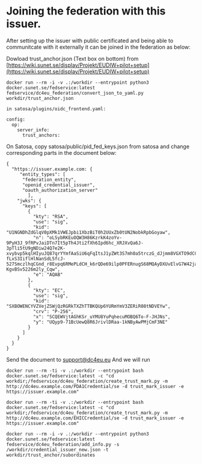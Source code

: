 # Joining the federation with this issuer.
After setting up the issuer with public certificated and being able to communitcate with it externally it can be joined in the federation as below:

Dowload trust_anchor.json (Text box on bottom) from [https://wiki.sunet.se/display/Projekt/EUDIW+pilot+setup](https://wiki.sunet.se/display/Projekt/EUDIW+pilot+setup)

```docker run --rm -i -v .:/workdir --entrypoint python3 docker.sunet.se/fedservice:latest fedservice/dc4eu_federation/convert_json_to_yaml.py workdir/trust_anchor.json ```


    in satosa/plugins/oidc_frontend.yaml:

    config:             
      op:                
        server_info:    
          trust_anchors:

On Satosa, copy satosa/public/pid_fed_keys.json from satosa and change corresponding parts in the document below:
    
    {
      "https://issuer.example.com: {
         "entity_types": [
          "federation_entity",
          "openid_credential_issuer",
          "oauth_authorization_server"
            ],
        "jwks": {
          "keys": [
            {
              "kty": "RSA",
              "use": "sig",
              "kid": "U1NGNDhZdGlqV0pXMk1VWEJpbi1XbzBiT0h2UUxZb0tUN2NobkRpbGoyaw",
              "n": "oLSybRKEuOQW3H86KzrkK4zoYv-9PyH3J_9fRPvJaiDTn7It5pTh4Jti2fXh6Ipd6hc_XRJXvQa6J-3pTli5tU9gNDiw24Q7e2K-xvybvp5kqlHIyuJQ87qrYYmfAaSiU6qFqItsJ1yZWt3S7mh0a5trczG_dJjmm8VGXTO9dCC7ou1RdWKA8qhVz_wJy12QdtPS1YVZrAe-fLxS3IiflHlNanSdL5fcJ-527SmczlhqCGnd_r8Evpq6RMePLdCH_k6rQDe69ilp0PFERnugS68MQAyDXUvElvG7W42ja0p1rBhiG1e3utjK5eZXBoodRe3-KgvBSv5226m2ly_Cqw",
              "e": "AQAB"
            },
            {
              "kty": "EC",
              "use": "sig",
              "kid": "SXBOWENCYVZVejZSWjQzRGRkTXZhTTBKQUp6YURmYmV3ZERiR08tNDVEYw",
              "crv": "P-256",
              "x": "SCQEWVjtAGhKSr_uYMU8YuPqhecuMOBQ6To-F-JHJNs",
              "y": "UQyp9-71BcUewQ8R6JrivlDRaa-1kNByAwPMjCmF3NE"
            }
          ]
        }
      }
    }

Send the document to support@dc4eu.eu
And we will run 

```docker run --rm -ti -v .:/workdir --entrypoint bash docker.sunet.se/fedservice:latest -c "cd workdir;/fedservice/dc4eu_federation/create_trust_mark.py -m http://dc4eu.example.com/PDA1Credential/se -d trust_mark_issuer -e https://issuer.example.com"```

```docker run --rm -ti -v .:/workdir --entrypoint bash docker.sunet.se/fedservice:latest -c "cd workdir;/fedservice/dc4eu_federation/create_trust_mark.py -m http://dc4eu.example.com/EHICCredential/se -d trust_mark_issuer -e https://issuer.example.com"```

```docker run --rm -i -v .:/workdir --entrypoint python3 docker.sunet.se/fedservice:latest fedservice/dc4eu_federation/add_info.py -s /workdir/credential_issuer_new.json -t workdir/trust_anchor/subordinates```
